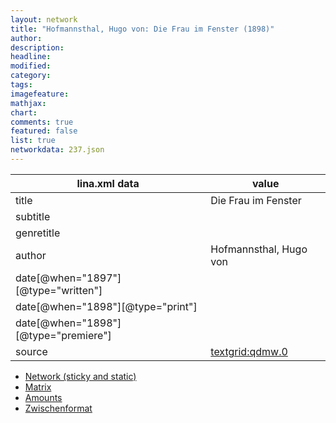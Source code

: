 ```yaml
---
layout: network
title: "Hofmannsthal, Hugo von: Die Frau im Fenster (1898)"
author:
description:
headline:
modified:
category:
tags:
imagefeature: 
mathjax: 
chart: 
comments: true
featured: false
list: true
networkdata: 237.json
---
```

lina.xml data  | value
------------- | -------------
title|Die Frau im Fenster
subtitle|
genretitle|
author|Hofmannsthal, Hugo von
date[@when="1897"][@type="written"]|
date[@when="1898"][@type="print"]|
date[@when="1898"][@type="premiere"]|
source|[textgrid:qdmw.0](https://textgridlab.org/1.0/tgcrud-public/rest/textgrid:qdmw.0/data)



* [Network (sticky and static)](/network237)
* [Matrix](/matrix237)
* [Amounts](/amount237)
* [Zwischenformat](/lina237 )
